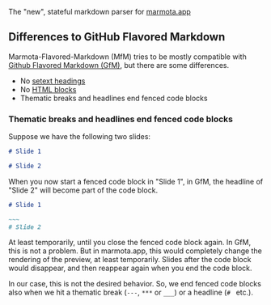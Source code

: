 The "new", stateful markdown parser for [marmota.app](https://marmota.app)

## Differences to GitHub Flavored Markdown

Marmota-Flavored-Markdown (MfM) tries to be mostly compatible with
[Github Flavored Markdown (GfM)](https://github.github.com/gfm), but there are
some differences.

* No [setext headings](https://github.github.com/gfm/#setext-heading)
* No [HTML blocks](https://github.github.com/gfm/#html-block)
* Thematic breaks and headlines end fenced code blocks

### Thematic breaks and headlines end fenced code blocks

Suppose we have the following two slides:

```markdown
# Slide 1

# Slide 2
```

When you now start a fenced code block in "Slide 1", in GfM,
the headline of "Slide 2" will become part of the code block.

```markdown
# Slide 1

~~~
# Slide 2
```

At least temporarily, until you close the fenced code block again. In GfM, this is
not a problem. But in marmota.app, this would completely change the rendering of the
preview, at least temporarily. Slides after the code block would disappear, and then
reappear again when you end the code block.

In our case, this is not the desired behavior. So, we end fenced code blocks also when
we hit a thematic break (`---`, `***` or `___`) or a headline (`# ` etc.).
